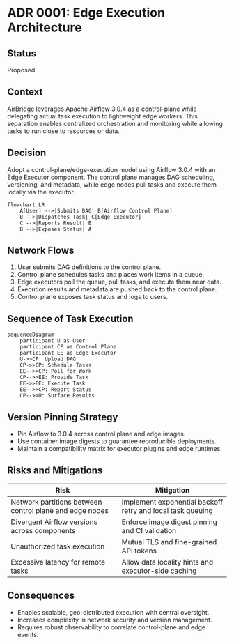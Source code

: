 # ADR 0001: Edge Execution Architecture

## Status
Proposed

## Context
AirBridge leverages Apache Airflow 3.0.4 as a control-plane while delegating
actual task execution to lightweight edge workers. This separation enables
centralized orchestration and monitoring while allowing tasks to run close to
resources or data.

## Decision
Adopt a control-plane/edge-execution model using Airflow 3.0.4 with an
Edge Executor component. The control plane manages DAG scheduling,
versioning, and metadata, while edge nodes pull tasks and execute them
locally via the executor.

```mermaid
flowchart LR
    A[User] -->|Submits DAG| B[Airflow Control Plane]
    B -->|Dispatches Task| C[Edge Executor]
    C -->|Reports Result| B
    B -->|Exposes Status| A
```

## Network Flows
1. User submits DAG definitions to the control plane.
2. Control plane schedules tasks and places work items in a queue.
3. Edge executors poll the queue, pull tasks, and execute them near data.
4. Execution results and metadata are pushed back to the control plane.
5. Control plane exposes task status and logs to users.

## Sequence of Task Execution
```mermaid
sequenceDiagram
    participant U as User
    participant CP as Control Plane
    participant EE as Edge Executor
    U->>CP: Upload DAG
    CP->>CP: Schedule Tasks
    EE-->>CP: Poll for Work
    CP-->>EE: Provide Task
    EE->>EE: Execute Task
    EE-->>CP: Report Status
    CP-->>U: Surface Results
```

## Version Pinning Strategy
- Pin Airflow to 3.0.4 across control plane and edge images.
- Use container image digests to guarantee reproducible deployments.
- Maintain a compatibility matrix for executor plugins and edge runtimes.

## Risks and Mitigations
| Risk | Mitigation |
|------|------------|
| Network partitions between control plane and edge nodes | Implement exponential backoff retry and local task queuing |
| Divergent Airflow versions across components | Enforce image digest pinning and CI validation |
| Unauthorized task execution | Mutual TLS and fine-grained API tokens |
| Excessive latency for remote tasks | Allow data locality hints and executor-side caching |

## Consequences
- Enables scalable, geo-distributed execution with central oversight.
- Increases complexity in network security and version management.
- Requires robust observability to correlate control-plane and edge events.

